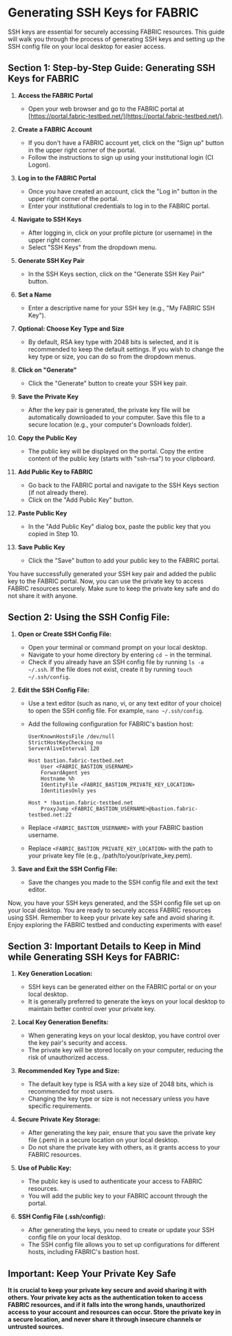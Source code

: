 # Generating SSH Keys for FABRIC

SSH keys are essential for securely accessing FABRIC resources. This guide will walk you through the process of generating SSH keys and setting up the SSH config file on your local desktop for easier access.

## Section 1: Step-by-Step Guide: Generating SSH Keys for FABRIC

1. **Access the FABRIC Portal**
   - Open your web browser and go to the FABRIC portal at [https://portal.fabric-testbed.net/](https://portal.fabric-testbed.net/).

2. **Create a FABRIC Account**
   - If you don't have a FABRIC account yet, click on the "Sign up" button in the upper right corner of the portal.
   - Follow the instructions to sign up using your institutional login (CI Logon).

3. **Log in to the FABRIC Portal**
   - Once you have created an account, click the "Log in" button in the upper right corner of the portal.
   - Enter your institutional credentials to log in to the FABRIC portal.

4. **Navigate to SSH Keys**
   - After logging in, click on your profile picture (or username) in the upper right corner.
   - Select "SSH Keys" from the dropdown menu.

5. **Generate SSH Key Pair**
   - In the SSH Keys section, click on the "Generate SSH Key Pair" button.

6. **Set a Name**
   - Enter a descriptive name for your SSH key (e.g., "My FABRIC SSH Key").

7. **Optional: Choose Key Type and Size**
   - By default, RSA key type with 2048 bits is selected, and it is recommended to keep the default settings. If you wish to change the key type or size, you can do so from the dropdown menus.

8. **Click on "Generate"**
   - Click the "Generate" button to create your SSH key pair.

9. **Save the Private Key**
   - After the key pair is generated, the private key file will be automatically downloaded to your computer. Save this file to a secure location (e.g., your computer's Downloads folder).

10. **Copy the Public Key**
    - The public key will be displayed on the portal. Copy the entire content of the public key (starts with "ssh-rsa") to your clipboard.

11. **Add Public Key to FABRIC**
    - Go back to the FABRIC portal and navigate to the SSH Keys section (if not already there).
    - Click on the "Add Public Key" button.

12. **Paste Public Key**
    - In the "Add Public Key" dialog box, paste the public key that you copied in Step 10.

13. **Save Public Key**
    - Click the "Save" button to add your public key to the FABRIC portal.

You have successfully generated your SSH key pair and added the public key to the FABRIC portal. Now, you can use the private key to access FABRIC resources securely. Make sure to keep the private key safe and do not share it with anyone. 


## Section 2: Using the SSH Config File:

1. **Open or Create SSH Config File:**
   - Open your terminal or command prompt on your local desktop.
   - Navigate to your home directory by entering `cd ~` in the terminal.
   - Check if you already have an SSH config file by running `ls -a ~/.ssh`. If the file does not exist, create it by running `touch ~/.ssh/config`.

2. **Edit the SSH Config File:**
   - Use a text editor (such as nano, vi, or any text editor of your choice) to open the SSH config file. For example, `nano ~/.ssh/config`.
   - Add the following configuration for FABRIC's bastion host:
     
     ```plaintext
     UserKnownHostsFile /dev/null
     StrictHostKeyChecking no
     ServerAliveInterval 120
     
     Host bastion.fabric-testbed.net
         User <FABRIC_BASTION_USERNAME>
         ForwardAgent yes
         Hostname %h
         IdentityFile <FABRIC_BASTION_PRIVATE_KEY_LOCATION>
         IdentitiesOnly yes
     
     Host * !bastion.fabric-testbed.net
         ProxyJump <FABRIC_BASTION_USERNAME>@bastion.fabric-testbed.net:22
     ```
   
	- Replace `<FABRIC_BASTION_USERNAME>` with your FABRIC bastion username.
	- Replace `<FABRIC_BASTION_PRIVATE_KEY_LOCATION>` with the path to your private key file (e.g., /path/to/your/private_key.pem).

 3. **Save and Exit the SSH Config File:**
	- Save the changes you made to the SSH config file and exit the text editor.

Now, you have your SSH keys generated, and the SSH config file set up on your local desktop. You are ready to securely access FABRIC resources using SSH. Remember to keep your private key safe and avoid sharing it. Enjoy exploring the FABRIC testbed and conducting experiments with ease!


## Section 3: Important Details to Keep in Mind while Generating SSH Keys for FABRIC:

1. **Key Generation Location:**
   - SSH keys can be generated either on the FABRIC portal or on your local desktop.
   - It is generally preferred to generate the keys on your local desktop to maintain better control over your private key.

2. **Local Key Generation Benefits:**
   - When generating keys on your local desktop, you have control over the key pair's security and access.
   - The private key will be stored locally on your computer, reducing the risk of unauthorized access.

3. **Recommended Key Type and Size:**
   - The default key type is RSA with a key size of 2048 bits, which is recommended for most users.
   - Changing the key type or size is not necessary unless you have specific requirements.

4. **Secure Private Key Storage:**
   - After generating the key pair, ensure that you save the private key file (.pem) in a secure location on your local desktop.
   - Do not share the private key with others, as it grants access to your FABRIC resources.

5. **Use of Public Key:**
   - The public key is used to authenticate your access to FABRIC resources.
   - You will add the public key to your FABRIC account through the portal.

6. **SSH Config File (.ssh/config):**
   - After generating the keys, you need to create or update your SSH config file on your local desktop.
   - The SSH config file allows you to set up configurations for different hosts, including FABRIC's bastion host.

## Important: Keep Your Private Key Safe

**It is crucial to keep your private key secure and avoid sharing it with others. Your private key acts as the authentication token to access FABRIC resources, and if it falls into the wrong hands, unauthorized access to your account and resources can occur. Store the private key in a secure location, and never share it through insecure channels or untrusted sources.**




